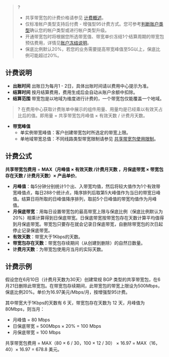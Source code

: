 >?
>- 共享带宽包的计费价格请参见 [计费概述](https://intl.cloud.tencent.com/document/product/684/15254)。
>- 仅标准帐户类型支持后付费 - 增强型95计费方式。您可参考[判断账户类型](https://www.tencentcloud.com/document/product/684/15246)确认您的帐户类型或进行帐户类型升级。
>- 开通带宽包时将根据您所选带宽值、带宽单价冻结1个结算周期的带宽包预估费用，详情见[账户冻结说明](https://www.tencentcloud.com/zh/document/product/555/12039?lang=zh)。
>- 保底比例默认20%，若您的业务需要提高带宽峰值至5G以上，保底比例可能超过20%。

## 计费说明
- **出账时间**
出账日为每月1 - 2日，具体出账时间请以费用中心提示为准。
- **结算时间**
按月结算费用，费用生成后会自动从账户余额中扣除。
- **结算范围**
带宽包是以地域为维度进行计费的，一个带宽包仅能覆盖一个地域。

>? 在费用中心获取计费账单中展示的组件用量、用量均是已经乘以有效天占比后的值。即用量 = 共享带宽包月峰值 × 有效天数 / 计费月天数。

- **带宽峰值**
  - 单实例带宽峰值：客户创建带宽包时所选定的带宽上限。
  - 单地域带宽总值：不同线路类型带宽限制请参见 [共享带宽包使用限制](https://www.tencentcloud.com/document/product/684/15247)。

## 计费公式
**共享带宽包费用** = **MAX（月峰值 × 有效天数 /计费月天数 ，月保底带宽 × 带宽包存在天数 / 计费月天数）× 产品单价**。
 - **月峰值**：每5分钟分别统计1个出、入带宽均值，然后将较大值作为1个有效带宽峰值点，每日288个统计点，降序排列后取第5大峰值作为当日的带宽日峰值。结算日将所取的日峰值降序排列，取前5个日峰值的带宽均值作为月峰值。
 - **月保底带宽**[](id:ybddk)：用每日设置带宽包的最高带宽上限与保底比例（保底比例默认为20%）相乘计算得到日保底带宽。日保底带宽按带宽包存在天数计算平均值得到月保底带宽。带宽包只要存在就会记录日保底带宽，自删除带宽包的次日起停止记录保底带宽。
 - **有效天数**：带宽大于1Kbps的天数。
 - **带宽包存在天数**：带宽包存续期间（从创建到删除）的自然日数量。
 - **计费月天数**：为带宽包使用月当月的实际天数。

## 计费示例
假设您在6月10日（计费月天数为30天）创建常规 BGP 类型的共享带宽包，在6月21日删除此带宽包。在带宽包存续期间，此带宽包的带宽上限设为500Mbps，保底比例20%。单价为16.97美元/Mbps/月，按增强型95计费。

其中带宽大于1Kbps的天数有 6 天，带宽包存在天数为 12 天，月峰值为80Mbps，则当月：
- 月峰值 = 80 Mbps
- 日保底带宽 = 500Mbps × 20% = 100 Mbps 
- 月保底带宽 = 100 Mbps

共享带宽包费用 = MAX（80 × 6 / 30，100 × 12 / 30） × 16.97 = MAX（16，40）× 16.97 = 678.8 美元。